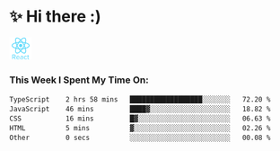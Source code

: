 <h1 align="left">✨ Hi there :)</h1>

  <a href="https://reactjs.org/" target="_blank" rel="noreferrer">   
    <img src="https://raw.githubusercontent.com/devicons/devicon/master/icons/react/react-original-wordmark.svg" alt="react" width="40"     
    height="40"/></a>
 
<h3 align="left">This Week I Spent My Time On:</h3>
<!--START_SECTION:waka-->

```txt
TypeScript    2 hrs 58 mins   ██████████████████░░░░░░░   72.20 %
JavaScript    46 mins         ████▓░░░░░░░░░░░░░░░░░░░░   18.82 %
CSS           16 mins         █▓░░░░░░░░░░░░░░░░░░░░░░░   06.63 %
HTML          5 mins          ▓░░░░░░░░░░░░░░░░░░░░░░░░   02.26 %
Other         0 secs          ░░░░░░░░░░░░░░░░░░░░░░░░░   00.08 %
```

<!--END_SECTION:waka-->

